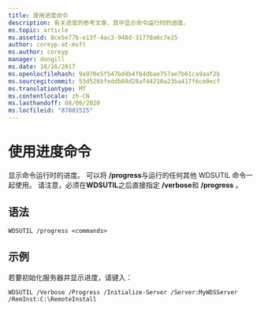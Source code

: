 ```yaml
---
title: 使用进度命令
description: 有关进度的参考文章，其中显示命令运行时的进度。
ms.topic: article
ms.assetid: 8ce5e77b-e13f-4ac3-948d-31770a6c7e25
author: coreyp-at-msft
ms.author: coreyp
manager: dongill
ms.date: 10/16/2017
ms.openlocfilehash: 9a970e5f547bd4b4f64dbae757ae7b61ca9aaf2b
ms.sourcegitcommit: 53d526bfeddb89d28af44210a23ba417f6ce0ecf
ms.translationtype: MT
ms.contentlocale: zh-CN
ms.lasthandoff: 08/06/2020
ms.locfileid: "87881515"
---
```

# <a name="using-the-progress-command"></a>使用进度命令

显示命令运行时的进度。 可以将 **/progress**与运行的任何其他 WDSUTIL 命令一起使用。 请注意，必须在**WDSUTIL**之后直接指定 **/verbose**和 **/progress** 。

## <a name="syntax"></a>语法

```
WDSUTIL /progress <commands>
```

## <a name="examples"></a>示例

若要初始化服务器并显示进度，请键入：
```
WDSUTIL /Verbose /Progress /Initialize-Server /Server:MyWDSServer /RemInst:C:\RemoteInstall
```